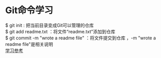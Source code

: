 # Git命令学习
$ git init : 把当前目录变成Git可以管理的仓库<br>
$ git add readme.txt ：将文件“readme.txt”添加到仓库<br>
$ git commit -m "wrote a readme file" ：将文件提交到仓库 ，-m "wrote a readme file"是相关说明<br>
[学习参考](http://www.liaoxuefeng.com/wiki/0013739516305929606dd18361248578c67b8067c8c017b000)

